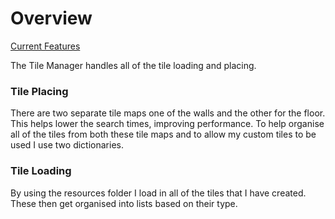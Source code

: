 # Overview

[Current Features](./Features.md) 

The Tile Manager handles all of the tile loading and placing.

### Tile Placing

There are two separate tile maps one of the walls and the other for the floor.
This helps lower the search times, improving performance.
To help organise all of the tiles from both these tile maps and to allow my custom tiles to be used I use two dictionaries.

### Tile Loading

By using the resources folder I load in all of the tiles that I have created.
These then get organised into lists based on their type.

